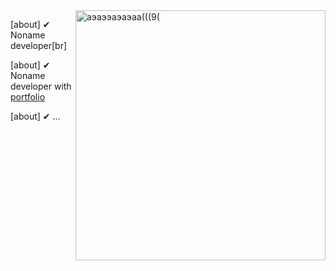 <img align="right" width="400px" title="some stats" alt="аэаээаэаэаа(((9(" src="https://functions.yandexcloud.net/d4ebn98i7mtt7p5b96lu"/>

\[about\] ✔ Noname developer[br]

\[about\] ✔ Noname developer with [portfolio](https://zippw.github.io/)

\[about\] ✔ ...
